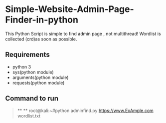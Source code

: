 # Simple-Website-Admin-Page-Finder-in-python
This Python Script is simple to find admin page , not multithread!
Wordlist is collected (crd)as soon as possible.

## Requirements
* python 3
* sys(python module)
* arguments(python module)
* requests(python module)
 
## Command to run
> ** ** root@kali:~#python adminfind.py https://www.ExAmple.com wordlist.txt
